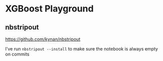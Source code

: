 # XGBoost Playground

## nbstripout

https://github.com/kynan/nbstripout

I've run `nbstripout --install` to make sure the notebook is always empty on commits
